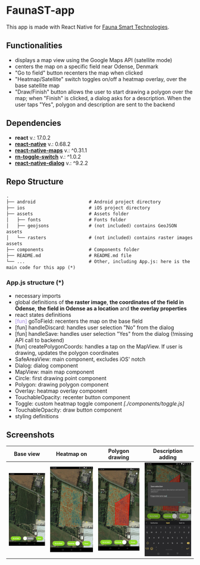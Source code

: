 # FaunaST-app

This app is made with React Native for [Fauna Smart Technologies](https://faunasmarttechnologies.com/).

## Functionalities

- displays a map view using the Google Maps API (satellite mode)
- centers the map on a specific field near Odense, Denmark
- "Go to field" button recenters the map when clicked
- "Heatmap/Satellite" switch toggles on/off a heatmap overlay, over the base satellite map
- "Draw/Finish" button allows the user to start drawing a polygon over the map; when "Finish" is clicked, a dialog asks for a description. When the user taps "Yes", polygon and description are sent to the backend

## Dependencies

- **react** v.: 17.0.2
- [**react-native**](https://reactnative.dev/) v.: 0.68.2
- [**react-native-maps**](https://github.com/react-native-maps/react-native-maps) v.: ^0.31.1
- [**rn-toggle-switch**](https://github.com/prsn/react-native-toggle-switch) v.: ^1.0.2
- [**react-native-dialog**](https://www.npmjs.com/package/react-native-dialog) v.: ^9.2.2

## Repo Structure

    .
    ├── android                    # Android project directory
    ├── ios                        # iOS project directory
    ├── assets                     # Assets folder
    │   ├── fonts                  # Fonts folder
    │   ├── geojsons               # (not included) contains GeoJSON assets
    │   └── rasters                # (not included) contains raster images assets
    ├── components                 # Components folder
    ├── README.md                  # README.md file
    └── ...                        # Other, including App.js: here is the main code for this app (*)

### App.js structure (*)

- necessary imports
- global definitions of **the raster image**, **the coordinates of the field in Odense**, **the field in Odense as a location** and **the overlay properties**
- react states definitions
- <span style='color:#a78de4;'>[fun]</span> goToField: recenters the map on the base field
- [fun] handleDiscard: handles user selection "No" from the dialog
- [fun] handleSave: handles user selection "Yes" from the dialog (!missing API call to backend)
- [fun] createPolygonCoords: handles a tap on the MapView. If user is drawing, updates the polygon coordinates
- SafeAreaView: main component, excludes iOS' notch
- Dialog: dialog component
- MapView: main map component
- Circle: first drawing point component
- Polygon: drawing polygon component
- Overlay: heatmap overlay component
- TouchableOpacity: recenter button component
- Toggle: custom heatmap toggle component _[./components/toggle.js]_
- TouchableOpacity: draw button component
- styling definitions

## Screenshots

| Base view | Heatmap on | Polygon drawing | Description adding |
| --------- | ---------- | --------------- | ------------------ |
| <img src="screenshots/base-map.jpg" alt="BaseMap" width="200" /> | <img src="screenshots/toggled-overlay.jpg" alt="ToggledOverlay" width="200" /> | <img src="screenshots/polygon-drawing.jpg" alt="PolygonDrawing" width="200" /> | <img src="screenshots/polygon-description.jpg" alt="PolygonDescription" width="200" /> | 
